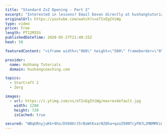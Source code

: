```yaml
---
title: "Standard ZvZ Opening - Part 2"
excerpt: "Interested in lessons? Email Devon directly at hushangtutorials@outlook.com ------------------------------------------------------------------------------------------------------- Want to support HuShang Tutorials directly? Patreon is a website where you can contribute a monthly donation that will help"
originalUrl: https://youtube.com/watch?v=eTIxEgIViWg
type: video
price: Free
length: PT12M35S
publishedDateTime: 2020-05-27T21:40:25Z
heat: 50

featuredContent: "<iframe width=\"800\" height=\"500\" frameborder=\"0\" src=\"https://www.youtube.com/embed/eTIxEgIViWg\" allow=\"accelerometer; autoplay; encrypted-media; gyroscope; picture-in-picture\" allowfullscreen></iframe>"

provider:
  name: HuShang Tutorials
  domain: hushangcoaching.com

topics:
  - StarCraft 2
  - Zerg

images:
  - url: https://i.ytimg.com/vi/eTIxEgIViWg/maxresdefault.jpg
    width: 1280
    height: 720
    isCached: true

secured: "WBqGRnyjuKk+9ho/DV6OOrJ5rBaWtKxarNZ0ha+qxoZ99NTcyFN7L2MBMMVi0QZB/eToR+2fV66UA2GWcqGE848iQFShkR5hCwIpMNO03i80Q2FNIShcsMZCNmaNDBoqlSkO7S7ep1DR8Hs6sS2bREx49QLFcSfC0PCoOE7n8YsaKO2rhlUQhacBLs6O9qTwnh8osB9mGTGMc40Dykv4TgqPA5D7ItnCt0Rqgrf3jzQ4Xt14IR91Vz6ygwYJ4sK1Tpz6diy8aPObAka9h8TgISMpDL8XnEleuYkKalFL4L9N4V+s3Aw5yvZXH355BfXzRX+S0VN28jLHb56+mG1CjWDiGDXvudtbRRCC5QZfZ4tFkturHwuwKBZY3jO4ngbxI8i42rdG+3bgZj1uwwFYy1fImVlnRBrRtPJDKBYUoTY=;hu6FnmzXCg3bzn4EGbWtUw=="
---
```


